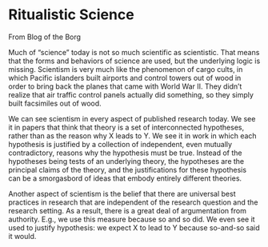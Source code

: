 # Ritualistic Science

From Blog of the Borg

Much of “science” today is not so much scientific as scientistic. That means that the forms and behaviors of science are used, but the underlying logic is missing. Scientism is very much like the phenomenon of cargo cults, in which Pacific islanders built airports and control towers out of wood in order to bring back the planes that came with World War II. They didn’t realize that air traffic control panels actually did something, so they simply built facsimiles out of wood.

We can see scientism in every aspect of published research today. We see it in papers that think that theory is a set of interconnected hypotheses, rather than as the reason why X leads to Y. We see it in work in which each hypothesis is justified by a collection of independent, even mutually contradictory, reasons why the hypothesis must be true. Instead of the hypotheses being tests of an underlying theory, the hypotheses are the principal claims of the theory, and the justifications for these hypothesis can be a smorgasbord of ideas that embody entirely different theories.

Another aspect of scientism is the belief that there are universal best practices in research that are independent of the research question and the research setting. As a result, there is a great deal of argumentation from authority. E.g., we use this measure because so and so did. We even see it used to justify hypothesis: we expect X to lead to Y because so-and-so said it would.

